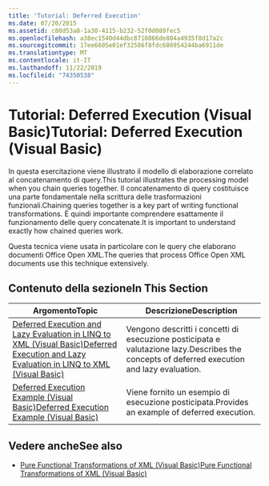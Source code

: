 ```yaml
---
title: 'Tutorial: Deferred Execution'
ms.date: 07/20/2015
ms.assetid: c80d53a8-1a30-4115-b232-52f0d089fec5
ms.openlocfilehash: a38ec1540d44dbc8710866de804a4935f8d17a2c
ms.sourcegitcommit: 17ee6605e01ef32506f8fdc686954244ba6911de
ms.translationtype: MT
ms.contentlocale: it-IT
ms.lasthandoff: 11/22/2019
ms.locfileid: "74350538"
---
```

# <a name="tutorial-deferred-execution-visual-basic"></a><span data-ttu-id="c0252-102">Tutorial: Deferred Execution (Visual Basic)</span><span class="sxs-lookup"><span data-stu-id="c0252-102">Tutorial: Deferred Execution (Visual Basic)</span></span>
<span data-ttu-id="c0252-103">In questa esercitazione viene illustrato il modello di elaborazione correlato al concatenamento di query.</span><span class="sxs-lookup"><span data-stu-id="c0252-103">This tutorial illustrates the processing model when you chain queries together.</span></span> <span data-ttu-id="c0252-104">Il concatenamento di query costituisce una parte fondamentale nella scrittura delle trasformazioni funzionali.</span><span class="sxs-lookup"><span data-stu-id="c0252-104">Chaining queries together is a key part of writing functional transformations.</span></span> <span data-ttu-id="c0252-105">È quindi importante comprendere esattamente il funzionamento delle query concatenate.</span><span class="sxs-lookup"><span data-stu-id="c0252-105">It is important to understand exactly how chained queries work.</span></span>  
  
 <span data-ttu-id="c0252-106">Questa tecnica viene usata in particolare con le query che elaborano documenti Office Open XML.</span><span class="sxs-lookup"><span data-stu-id="c0252-106">The queries that process Office Open XML documents use this technique extensively.</span></span>  
  
## <a name="in-this-section"></a><span data-ttu-id="c0252-107">Contenuto della sezione</span><span class="sxs-lookup"><span data-stu-id="c0252-107">In This Section</span></span>  
  
|<span data-ttu-id="c0252-108">Argomento</span><span class="sxs-lookup"><span data-stu-id="c0252-108">Topic</span></span>|<span data-ttu-id="c0252-109">Descrizione</span><span class="sxs-lookup"><span data-stu-id="c0252-109">Description</span></span>|  
|-----------|-----------------|  
|[<span data-ttu-id="c0252-110">Deferred Execution and Lazy Evaluation in LINQ to XML (Visual Basic)</span><span class="sxs-lookup"><span data-stu-id="c0252-110">Deferred Execution and Lazy Evaluation in LINQ to XML (Visual Basic)</span></span>](../../../../visual-basic/programming-guide/concepts/linq/deferred-execution-and-lazy-evaluation-in-linq-to-xml.md)|<span data-ttu-id="c0252-111">Vengono descritti i concetti di esecuzione posticipata e valutazione lazy.</span><span class="sxs-lookup"><span data-stu-id="c0252-111">Describes the concepts of deferred execution and lazy evaluation.</span></span>|  
|[<span data-ttu-id="c0252-112">Deferred Execution Example (Visual Basic)</span><span class="sxs-lookup"><span data-stu-id="c0252-112">Deferred Execution Example (Visual Basic)</span></span>](../../../../visual-basic/programming-guide/concepts/linq/deferred-execution-example.md)|<span data-ttu-id="c0252-113">Viene fornito un esempio di esecuzione posticipata.</span><span class="sxs-lookup"><span data-stu-id="c0252-113">Provides an example of deferred execution.</span></span>|  
  
## <a name="see-also"></a><span data-ttu-id="c0252-114">Vedere anche</span><span class="sxs-lookup"><span data-stu-id="c0252-114">See also</span></span>

- [<span data-ttu-id="c0252-115">Pure Functional Transformations of XML (Visual Basic)</span><span class="sxs-lookup"><span data-stu-id="c0252-115">Pure Functional Transformations of XML (Visual Basic)</span></span>](../../../../visual-basic/programming-guide/concepts/linq/pure-functional-transformations-of-xml.md)

